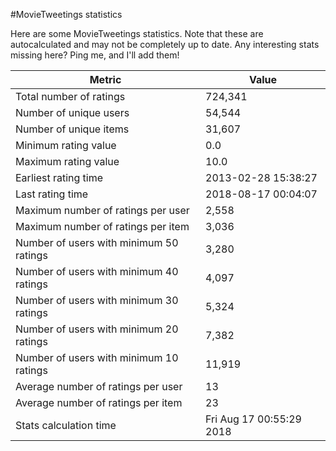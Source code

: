 #MovieTweetings statistics

Here are some MovieTweetings statistics. Note that these are autocalculated and may not be completely up to date. Any interesting stats missing here? Ping me, and I'll add them!

Metric | Value
--- | ---
Total number of ratings                 | 724,341
Number of unique users                  | 54,544
Number of unique items                  | 31,607
Minimum rating value                    | 0.0
Maximum rating value                    | 10.0
Earliest rating time                    | 2013-02-28 15:38:27
Last rating time                        | 2018-08-17 00:04:07
Maximum number of ratings per user      | 2,558
Maximum number of ratings per item      | 3,036
Number of users with minimum 50 ratings | 3,280
Number of users with minimum 40 ratings | 4,097
Number of users with minimum 30 ratings | 5,324
Number of users with minimum 20 ratings | 7,382
Number of users with minimum 10 ratings | 11,919
Average number of ratings per user      | 13
Average number of ratings per item      | 23
Stats calculation time                  | Fri Aug 17 00:55:29 2018


